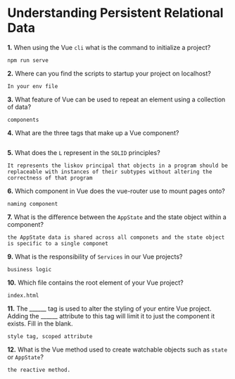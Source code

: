 # Understanding Persistent Relational Data

**1.** When using the Vue `cli` what is the command to initialize a project?
<!-- enter you answer in the space below -->
```
npm run serve
```
**2.** Where can you find the scripts to startup your project on localhost?
<!-- enter you answer in the space below -->
```
In your env file
```
**3.** What feature of Vue can be used to repeat an element using a collection of data?
<!-- enter you answer in the space below -->
```
components
```
**4.** What are the three tags that make up a Vue component?
<!-- enter you answer in the space below -->
```template, script, and  style tags

```
**5.** What does the `L` represent in the `SOLID` principles?
<!-- enter you answer in the space below -->
```
It represents the liskov principal that objects in a program should be replaceable with instances of their subtypes without altering the correctness of that program
```
**6.** Which component in Vue does the vue-router use to mount pages onto?
<!-- enter you answer in the space below -->
```
naming component
```
**7.** What is the difference between the `AppState` and the state object within a component?
<!-- enter you answer in the space below -->
```
the AppState data is shared across all componets and the state object is specific to a single componet
```
**9.** What is the responsibility of `Services` in our Vue projects?
<!-- enter you answer in the space below -->
```
business logic
```
**10.** Which file contains the root element of your Vue project?
<!-- enter you answer in the space below -->
```
index.html
```
**11.** The ______ tag is used to alter the styling of your entire Vue project.  Adding the ______ attribute to this tag will limit it to just the component it exists.  Fill in the blank.
<!-- enter you answer in the space below -->
```
style tag, scoped attribute
```
**12.** What is the Vue method used to create watchable objects such as `state` or `AppState`?
<!-- enter you answer in the space below -->
```
the reactive method.
```